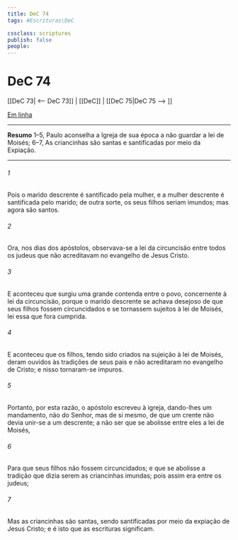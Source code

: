 ```yaml
---
title: DeC 74
tags: #Escrituras\DeC

cssclass: scriptures
publish: false
people:
---
```


# DeC 74
[[DeC 73| <-- DeC 73]] | [[DeC]] | [[DeC 75|DeC 75 --> ]]

[Em linha](https://churchofjesuschrist.org/study/scriptures/dc-testament/dc/74?lang=por)

---
__Resumo__
1–5, Paulo aconselha a Igreja de sua época a não guardar a lei de Moisés; 6–7, As criancinhas são santas e santificadas por meio da Expiação.

---
###### 1 
Pois o marido descrente é santificado pela mulher, e a mulher descrente é santificada pelo marido; de outra sorte, os seus filhos seriam imundos; mas agora são santos.

###### 2 
Ora, nos dias dos apóstolos, observava-se a lei da circuncisão entre todos os judeus que não acreditavam no evangelho de Jesus Cristo.

###### 3 
E aconteceu que surgiu uma grande contenda entre o povo, concernente à lei da circuncisão, porque o marido descrente se achava desejoso de que seus filhos fossem circuncidados e se tornassem sujeitos à lei de Moisés, lei essa que fora cumprida.

###### 4 
E aconteceu que os filhos, tendo sido criados na sujeição à lei de Moisés, deram ouvidos às tradições de seus pais e não acreditaram no evangelho de Cristo; e nisso tornaram-se impuros.

###### 5 
Portanto, por esta razão, o apóstolo escreveu à igreja, dando-lhes um mandamento, não do Senhor, mas de si mesmo, de que um crente não devia unir-se a um descrente; a não ser que se abolisse entre eles a lei de Moisés,

###### 6 
Para que seus filhos não fossem circuncidados; e que se abolisse a tradição que dizia serem as criancinhas imundas; pois assim era entre os judeus;

###### 7 
Mas as criancinhas são santas, sendo santificadas por meio da expiação de Jesus Cristo; e é isto que as escrituras significam.

